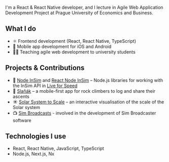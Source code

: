 I'm a React & React Native developer, and I lecture in Agile Web Application Development Project at Prague University of Economics and Business.

## What I do
- ⚛️ Frontend development (React, React Native, TypeScript)
- 📱 Mobile app development for iOS and Android
- 👨‍🏫 Teaching agile web development to university students

## Projects & Contributions

- 🔧 [Node InSim](https://github.com/simbroadcasts/node-insim) and [React Node InSim](https://github.com/simbroadcasts/react-node-insim) – Node.js libraries for working with the InSim API in [Live for Speed](https://www.lfs.net)
- 🧗 [Slaňák](https://www.slanak.cz) – a mobile-first app for rock climbers to log and share their ascents
- ☀️ [Solar System to Scale](https://mkapal.github.io/solar-system/) – an interactive visualisation of the scale of the Solar system
- 📺 [Sim Broadcasts](https://simbroadcasts.tv/) - involved in the development of Sim Broadcaster software

## Technologies I use
- React, React Native, JavaScript, TypeScript
- Node.js, Next.js, Nx

